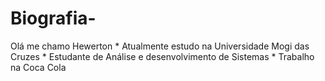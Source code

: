 # Biografia-
Olá me chamo Hewerton  * Atualmente estudo na Universidade Mogi das Cruzes  * Estudante de Análise e desenvolvimento de Sistemas  * Trabalho na Coca Cola

